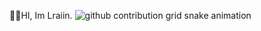 🐱‍👤HI, Im Lraiin.
<picture>
  <source media="(prefers-color-scheme: dark)" srcset="https://cdn.jsdelivr.net/gh/Lraiin/Lraiin@output/github-contribution-grid-snake-dark.svg">
  <source media="(prefers-color-scheme: light)" srcset="https://cdn.jsdelivr.net/gh/Lraiin/Lraiin@output/github-contribution-grid-snake.svg">
  <img alt="github contribution grid snake animation" src="https://cdn.jsdelivr.net/gh/Lraiin/Lraiin@output/github-contribution-grid-snake.svg">
</picture>
